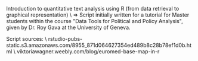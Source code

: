 Introduction to quantitative text analysis using R (from data retrieval to graphical representation) \\
=> Script initially written for a tutorial for Master students within the course "Data Tools for Political and Policy Analysis", given by Dr. Roy Gava at the University of Geneva.

 
Script sources: \\
rstudio-pubs-static.s3.amazonaws.com/8955_871d064627354ed489b8c28b78ef1d0b.html \\
viktoriawagner.weebly.com/blog/euromed-base-map-in-r        


